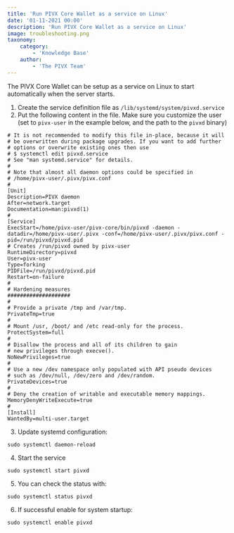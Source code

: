 ```yaml
---
title: 'Run PIVX Core Wallet as a service on Linux'
date: '01-11-2021 00:00'
description: 'Run PIVX Core Wallet as a service on Linux'
image: troubleshooting.png
taxonomy:
    category:
        - 'Knowledge Base'
    author:
        - 'The PIVX Team'
---
```


The PIVX Core Wallet can be setup as a service on Linux to start automatically when the server starts.

1. Create the service definition file as `/lib/systemd/system/pivxd.service`
2. Put the following content in the file. Make sure you customize the user (set to `pivx-user` in the example below, and the path to the `pivxd` binary)
```
# It is not recommended to modify this file in-place, because it will
# be overwritten during package upgrades. If you want to add further
# options or overwrite existing ones then use
# $ systemctl edit pivxd.service
# See "man systemd.service" for details.
#
# Note that almost all daemon options could be specified in
# /home/pivx-user/.pivx/pivx.conf
#
[Unit]
Description=PIVX daemon
After=network.target
Documentation=man:pivxd(1)
#
[Service]
ExecStart=/home/pivx-user/pivx-core/bin/pivxd -daemon -datadir=/home/pivx-user/.pivx -conf=/home/pivx-user/.pivx/pivx.conf -pid=/run/pivxd/pivxd.pid
# Creates /run/pivxd owned by pivx-user
RuntimeDirectory=pivxd
User=pivx-user
Type=forking
PIDFile=/run/pivxd/pivxd.pid
Restart=on-failure
#
# Hardening measures
####################
#
# Provide a private /tmp and /var/tmp.
PrivateTmp=true
#
# Mount /usr, /boot/ and /etc read-only for the process.
ProtectSystem=full
#
# Disallow the process and all of its children to gain
# new privileges through execve().
NoNewPrivileges=true
#
# Use a new /dev namespace only populated with API pseudo devices
# such as /dev/null, /dev/zero and /dev/random.
PrivateDevices=true
#
# Deny the creation of writable and executable memory mappings.
MemoryDenyWriteExecute=true
#
[Install]
WantedBy=multi-user.target
```

3. Update systemd configuration:
```
sudo systemctl daemon-reload
```

4. Start the service
```
sudo systemctl start pivxd
```

5. You can check the status with:
```
sudo systemctl status pivxd
```

6. If successful enable for system startup:
```
sudo systemctl enable pivxd
```

